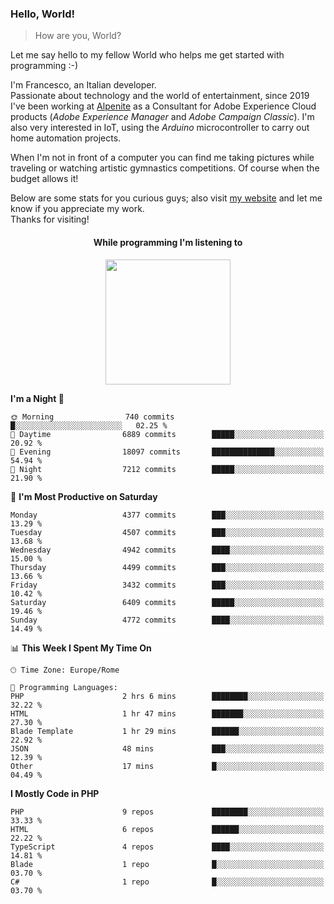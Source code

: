 ### Hello, World!

> How are you, World?

Let me say hello to my fellow World who helps me get started with programming :-)

I'm Francesco, an Italian developer.  
Passionate about technology and the world of entertainment, since 2019 I've been working at [Alpenite](https://www.alpenite.com) as a Consultant for Adobe Experience Cloud products (*Adobe Experience Manager* and *Adobe Campaign Classic*). I'm also very interested in IoT, using the *Arduino* microcontroller to carry out home automation projects.

When I'm not in front of a computer you can find me taking pictures while traveling or watching artistic gymnastics competitions. Of course when the budget allows it!

Below are some stats for you curious guys; also visit [my website](https://www.francescorega.eu) and let me know if you appreciate my work.  
Thanks for visiting!

<div align="center">
  <h4>While programming I'm listening to</h4>
  <a href="https://apps.francescorega.eu/now-playing/11147232609" target="_blank"><img src="https://apps.francescorega.eu/now-playing/11147232609" width="200"></a>
</div>

<!--START_SECTION:waka-->
**I'm a Night 🦉** 

```text
🌞 Morning                740 commits         █░░░░░░░░░░░░░░░░░░░░░░░░   02.25 % 
🌆 Daytime                6889 commits        █████░░░░░░░░░░░░░░░░░░░░   20.92 % 
🌃 Evening                18097 commits       ██████████████░░░░░░░░░░░   54.94 % 
🌙 Night                  7212 commits        █████░░░░░░░░░░░░░░░░░░░░   21.90 % 
```
📅 **I'm Most Productive on Saturday** 

```text
Monday                   4377 commits        ███░░░░░░░░░░░░░░░░░░░░░░   13.29 % 
Tuesday                  4507 commits        ███░░░░░░░░░░░░░░░░░░░░░░   13.68 % 
Wednesday                4942 commits        ████░░░░░░░░░░░░░░░░░░░░░   15.00 % 
Thursday                 4499 commits        ███░░░░░░░░░░░░░░░░░░░░░░   13.66 % 
Friday                   3432 commits        ███░░░░░░░░░░░░░░░░░░░░░░   10.42 % 
Saturday                 6409 commits        █████░░░░░░░░░░░░░░░░░░░░   19.46 % 
Sunday                   4772 commits        ████░░░░░░░░░░░░░░░░░░░░░   14.49 % 
```


📊 **This Week I Spent My Time On** 

```text
🕑︎ Time Zone: Europe/Rome

💬 Programming Languages: 
PHP                      2 hrs 6 mins        ████████░░░░░░░░░░░░░░░░░   32.22 % 
HTML                     1 hr 47 mins        ███████░░░░░░░░░░░░░░░░░░   27.30 % 
Blade Template           1 hr 29 mins        ██████░░░░░░░░░░░░░░░░░░░   22.92 % 
JSON                     48 mins             ███░░░░░░░░░░░░░░░░░░░░░░   12.39 % 
Other                    17 mins             █░░░░░░░░░░░░░░░░░░░░░░░░   04.49 % 
```

**I Mostly Code in PHP** 

```text
PHP                      9 repos             ████████░░░░░░░░░░░░░░░░░   33.33 % 
HTML                     6 repos             ██████░░░░░░░░░░░░░░░░░░░   22.22 % 
TypeScript               4 repos             ████░░░░░░░░░░░░░░░░░░░░░   14.81 % 
Blade                    1 repo              █░░░░░░░░░░░░░░░░░░░░░░░░   03.70 % 
C#                       1 repo              █░░░░░░░░░░░░░░░░░░░░░░░░   03.70 % 
```




<!--END_SECTION:waka-->
